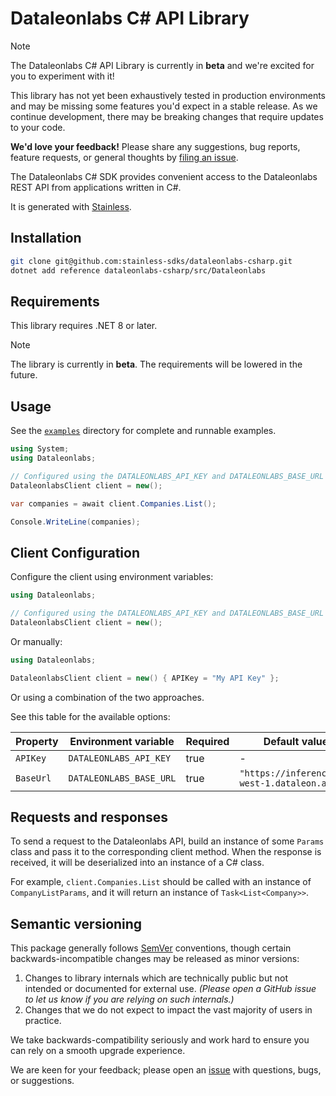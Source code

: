 # Dataleonlabs C# API Library

> [!NOTE]
> The Dataleonlabs C# API Library is currently in **beta** and we're excited for you to experiment with it!
>
> This library has not yet been exhaustively tested in production environments and may be missing some features you'd expect in a stable release. As we continue development, there may be breaking changes that require updates to your code.
>
> **We'd love your feedback!** Please share any suggestions, bug reports, feature requests, or general thoughts by [filing an issue](https://www.github.com/stainless-sdks/dataleonlabs-csharp/issues/new).

The Dataleonlabs C# SDK provides convenient access to the Dataleonlabs REST API from applications written in C#.

It is generated with [Stainless](https://www.stainless.com/).

## Installation

```bash
git clone git@github.com:stainless-sdks/dataleonlabs-csharp.git
dotnet add reference dataleonlabs-csharp/src/Dataleonlabs
```

## Requirements

This library requires .NET 8 or later.

> [!NOTE]
> The library is currently in **beta**. The requirements will be lowered in the future.

## Usage

See the [`examples`](examples) directory for complete and runnable examples.

```csharp
using System;
using Dataleonlabs;

// Configured using the DATALEONLABS_API_KEY and DATALEONLABS_BASE_URL environment variables
DataleonlabsClient client = new();

var companies = await client.Companies.List();

Console.WriteLine(companies);
```

## Client Configuration

Configure the client using environment variables:

```csharp
using Dataleonlabs;

// Configured using the DATALEONLABS_API_KEY and DATALEONLABS_BASE_URL environment variables
DataleonlabsClient client = new();
```

Or manually:

```csharp
using Dataleonlabs;

DataleonlabsClient client = new() { APIKey = "My API Key" };
```

Or using a combination of the two approaches.

See this table for the available options:

| Property  | Environment variable    | Required | Default value                               |
| --------- | ----------------------- | -------- | ------------------------------------------- |
| `APIKey`  | `DATALEONLABS_API_KEY`  | true     | -                                           |
| `BaseUrl` | `DATALEONLABS_BASE_URL` | true     | `"https://inference.eu-west-1.dataleon.ai"` |

## Requests and responses

To send a request to the Dataleonlabs API, build an instance of some `Params` class and pass it to the corresponding client method. When the response is received, it will be deserialized into an instance of a C# class.

For example, `client.Companies.List` should be called with an instance of `CompanyListParams`, and it will return an instance of `Task<List<Company>>`.

## Semantic versioning

This package generally follows [SemVer](https://semver.org/spec/v2.0.0.html) conventions, though certain backwards-incompatible changes may be released as minor versions:

1. Changes to library internals which are technically public but not intended or documented for external use. _(Please open a GitHub issue to let us know if you are relying on such internals.)_
2. Changes that we do not expect to impact the vast majority of users in practice.

We take backwards-compatibility seriously and work hard to ensure you can rely on a smooth upgrade experience.

We are keen for your feedback; please open an [issue](https://www.github.com/stainless-sdks/dataleonlabs-csharp/issues) with questions, bugs, or suggestions.
